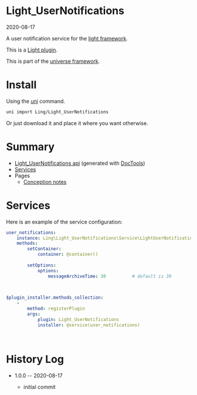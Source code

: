 Light_UserNotifications
===========
2020-08-17



A user notification service for the [light framework](https://github.com/lingtalfi/Light).


This is a [Light plugin](https://github.com/lingtalfi/Light/blob/master/doc/pages/plugin.md).

This is part of the [universe framework](https://github.com/karayabin/universe-snapshot).


Install
==========
Using the [uni](https://github.com/lingtalfi/universe-naive-importer) command.
```bash
uni import Ling/Light_UserNotifications
```

Or just download it and place it where you want otherwise.






Summary
===========
- [Light_UserNotifications api](https://github.com/lingtalfi/Light_UserNotifications/blob/master/doc/api/Ling/Light_UserNotifications.md) (generated with [DocTools](https://github.com/lingtalfi/DocTools))
- [Services](#services)
- Pages
    - [Conception notes](https://github.com/lingtalfi/Light_UserNotifications/blob/master/doc/pages/conception-notes.md)






Services
=========


Here is an example of the service configuration:

```yaml
user_notifications: 
    instance: Ling\Light_UserNotifications\Service\LightUserNotificationsService
    methods: 
        setContainer: 
            container: @container()
        
        setOptions: 
            options:
                messageArchiveTime: 30          # default is 30
        
    

$plugin_installer.methods_collection: 
    - 
        method: registerPlugin
        args: 
            plugin: Light_UserNotifications
            installer: @service(user_notifications)
        
    


```



History Log
=============

- 1.0.0 -- 2020-08-17

    - initial commit